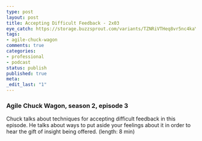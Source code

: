 ```yaml
---
type: post
layout: post
title: Accepting Difficult Feedback - 2x03
eye_catch: https://storage.buzzsprout.com/variants/TZNRiVTHeq8vr5nc4kaY187g/8d66eb17bb7d02ca4856ab443a78f2148cafbb129f58a3c81282007c6fe24ff2?.jpg
tags:
- agile-chuck-wagon
comments: true
categories:
- professional
- podcast
status: publish
published: true
meta:
_edit_last: "1"
---
```


### Agile Chuck Wagon, season 2, episode 3

Chuck talks about techniques for accepting difficult feedback in this episode. He talks about ways to put aside your feelings about it in order to hear the gift of insight being offered. (length: 8 min)
